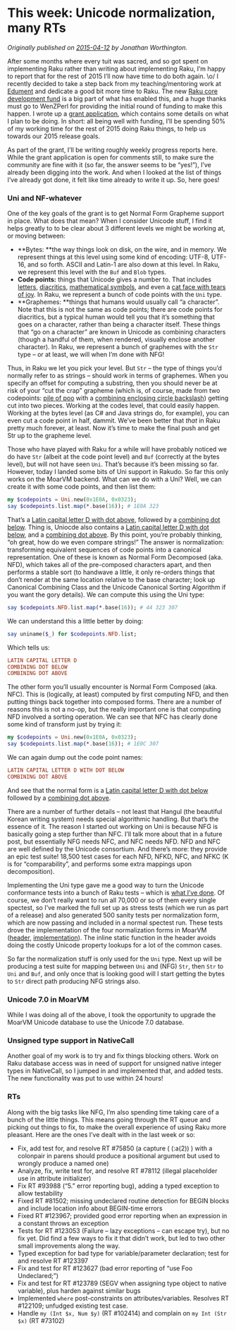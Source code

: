 # This week: Unicode normalization, many RTs
    
*Originally published on [2015-04-12](https://6guts.wordpress.com/2015/04/12/this-week-unicode-normalization-many-rts/) by Jonathan Worthington.*

After some months where every tuit was sacred, and so got spent on implementing Raku rather than writing about implementing Raku, I’m happy to report that for the rest of 2015 I’ll now have time to do both again. \o/ I recently decided to take a step back from my teaching/mentoring work at [Edument](http://www.edument.se/) and dedicate a good bit more time to Raku. The new [Raku core development fund](http://www.perlfoundation.org/perl_6_core_development_fund) is a big part of what has enabled this, and a huge thanks must go to WenZPerl for providing the initial round of funding to make this happen. I wrote up a [grant application](http://news.perlfoundation.org/2015/04/grant-proposal-perl-6-release.html), which contains some details on what I plan to be doing. In short: all being well with funding, I’ll be spending 50% of my working time for the rest of 2015 doing Raku things, to help us towards our 2015 release goals.

As part of the grant, I’ll be writing roughly weekly progress reports here. While the grant application is open for comments still, to make sure the community are fine with it (so far, the answer seems to be “yes!”), I’ve already been digging into the work. And when I looked at the list of things I’ve already got done, it felt like time already to write it up. So, here goes!

### Uni and NF-whatever

One of the key goals of the grant is to get Normal Form Grapheme support in place. What does that mean? When I consider Unicode stuff, I find it helps greatly to to be clear about 3 different levels we might be working at, or moving between:

- **Bytes: **the way things look on disk, on the wire, and in memory. We represent things at this level using some kind of encoding: UTF-8, UTF-16, and so forth. ASCII and Latin-1 are also down at this level. In Raku, we represent this level with the `Buf` and `Blob` types.
- **Code points:** things that Unicode gives a number to. That includes [letters](http://www.fileformat.info/info/unicode/char/006f/index.htm), [diacritics](http://www.fileformat.info/info/unicode/char/0307/index.htm), [mathematical symbols](http://www.fileformat.info/info/unicode/char/2282/index.htm), and even a [cat face with tears of joy](http://www.fileformat.info/info/unicode/char/1f639/index.htm). In Raku, we represent a bunch of code points with the `Uni` type.
- **Graphemes: **things that humans would usually call “a character”. Note that this is not the same as code points; there are code points for diacritics, but a typical human would tell you that it’s something that goes on a character, rather than being a character itself. These things that “go on a character” are known in Unicode as combining characters (though a handful of them, when rendered, visually enclose another character). In Raku, we represent a bunch of graphemes with the `Str` type – or at least, we will when I’m done with NFG!

Thus, in Raku we let you pick your level. But `Str` – the type of things you’d normally refer to as strings – should work in terms of graphemes. When you specify an offset for computing a substring, then you should never be at risk of your “cut the crap” grapheme (which is, of course, made from two codepoints: [pile of poo](http://www.fileformat.info/info/unicode/char/1F4A9/index.htm) with a [combining enclosing circle backslash](http://www.fileformat.info/info/unicode/char/20e0/index.htm)) getting cut into two pieces. Working at the codes level, that could easily happen. Working at the bytes level (as C# and Java strings do, for example), you can even cut a code point in half, dammit. We’ve been better that *that* in Raku pretty much forever, at least. Now it’s time to make the final push and get Str up to the grapheme level.

Those who have played with Raku for a while will have probably noticed we do have `Str` (albeit at the code point level) and `Buf` (correctly at the bytes level), but will not have seen `Uni`. That’s because it’s been missing so far. However, today I landed some bits of Uni support in Rakudo. So far this only works on the MoarVM backend. What can we do with a Uni? Well, we can create it with some code points, and then list them:

```` raku
my $codepoints = Uni.new(0x1E0A, 0x0323);
say $codepoints.list.map(*.base(16)); # 1E0A 323
````

That’s a [Latin capital letter D with dot above](http://www.fileformat.info/info/unicode/char/1E0A/index.htm), followed by a [combining dot below](http://www.fileformat.info/info/unicode/char/0323/index.htm). Thing is, Uniocde also contains a [Latin capital letter D with dot below](http://www.fileformat.info/info/unicode/char/1e0c/index.htm), and a [combining dot above](http://www.fileformat.info/info/unicode/char/0307/index.htm). By this point, you’re probably thinking, “oh great, how do we even compare strings!” The answer is normalization: transforming equivalent sequences of code points into a canonical representation. One of these is known as Normal Form Decomposed (aka. NFD), which takes all of the pre-composed characters apart, and then performs a stable sort (to handwave a little, it only re-orders things that don’t render at the same location relative to the base character; look up Canonical Combining Class and the Unicode Canonical Sorting Algorithm if you want the gory details). We can compute this using the Uni type:

```` raku
say $codepoints.NFD.list.map(*.base(16)); # 44 323 307
````

We can understand this a little better by doing:

```` raku
say uniname($_) for $codepoints.NFD.list;
````

Which tells us:

```` raku
LATIN CAPITAL LETTER D
COMBINING DOT BELOW
COMBINING DOT ABOVE
````

The other form you’ll usually encounter is Normal Form Composed (aka. NFC). This is (logically, at least) computed by first computing NFD, and then putting things back together into composed forms. There are a number of reasons this is not a no-op, but the really important one is that computing NFD involved a sorting operation. We can see that NFC has clearly done some kind of transform just by trying it:

```` raku
my $codepoints = Uni.new(0x1E0A, 0x0323);
say $codepoints.list.map(*.base(16)); # 1E0C 307
````

We can again dump out the code point names:

```` raku
LATIN CAPITAL LETTER D WITH DOT BELOW
COMBINING DOT ABOVE
````

And see that the normal form is a [Latin capital letter D with dot below ](http://www.fileformat.info/info/unicode/char/1e0c/index.htm)followed by a [combining dot above](http://www.fileformat.info/info/unicode/char/0307/index.htm).

There are a number of further details – not least that Hangul (the beautiful Korean writing system) needs special algorithmic handling. But that’s the essence of it. The reason I started out working on Uni is because NFG is basically going a step further than NFC. I’ll talk more about that in a future post, but essentially NFG needs NFC, and NFC needs NFD. NFD and NFC are well defined by the Unicode consortium. And there’s more: they provide an epic test suite! 18,500 test cases for each NFD, NFKD, NFC, and NFKC (K is for “comparability”, and performs some extra mappings upon decomposition).

Implementing the Uni type gave me a good way to turn the Unicode conformance tests into a bunch of Raku tests – which is [what I’ve done](https://github.com/raku/roast/tree/master/S15-normalization). Of course, we don’t really want to run all 70,000 or so of them every single spectest, so I’ve marked the full set up as stress tests (which we run as part of a release) and also generated 500 sanity tests per normalization form, which are now passing and included in a normal spectest run. These tests drove the implementation of the four normalization forms in MoarVM ([header](https://github.com/MoarVM/MoarVM/blob/master/src/strings/normalize.h), [implementation](https://github.com/MoarVM/MoarVM/blob/master/src/strings/normalize.c)). The inline static function in the header avoids doing the costly Unicode property lookups for a lot of the common cases.

So far the normalization stuff is only used for the `Uni` type. Next up will be producing a test suite for mapping between `Uni` and (NFG) `Str`, then `Str` to `Uni` and `Buf`, and only once that is looking good will I start getting the bytes to `Str` direct path producing NFG strings also.

### Unicode 7.0 in MoarVM

While I was doing all of the above, I took the opportunity to upgrade the MoarVM Unicode database to use the Unicode 7.0 database.

### Unsigned type support in NativeCall

Another goal of my work is to try and fix things blocking others. Work on Raku database access was in need of support for unsigned native integer types in NativeCall, so I jumped in and implemented that, and added tests. The new functionality was put to use within 24 hours!

### RTs

Along with the big tasks like NFG, I’m also spending time taking care of a bunch of the little things. This means going through the RT queue and picking out things to fix, to make the overall experience of using Raku more pleasant. Here are the ones I’ve dealt with in the last week or so:

- Fix, add test for, and resolve RT #75850 (a capture \( (:a(2)) ) with a colonpair in parens should produce a positional argument but used to wrongly produce a named one)
- Analyze, fix, write test for, and resolve RT #78112 (illegal placeholder use in attribute initializer)
- Fix RT #93988 (“5.” error reporting bug), adding a typed exception to allow testability
- Fixed RT #81502; missing undeclared routine detection for BEGIN blocks and include location info about BEGIN-time errors
- Fixed RT #123967; provided good error reporting when an expression in a constant throws an exception
- Tests for RT #123053 (Failure – lazy exceptions – can escape try), but no fix yet. Did find a few ways to fix it that didn’t work, but led to two other small improvements along the way.
- Typed exception for bad type for variable/parameter declaration; test for and resolve RT #123397
- Fix and test for RT #123627 (bad error reporting of “use Foo Undeclared;”)
- Fix and test for RT #123789 (SEGV when assigning type object to native variable), plus harden against similar bugs
- Implemented `where` post-constraints on attributes/variables. Resolves RT #122109; unfudged existing test case.
- Handle `my (Int $x, Num $y)` (RT #102414) and complain on `my Int (Str $x)` (RT #73102)
